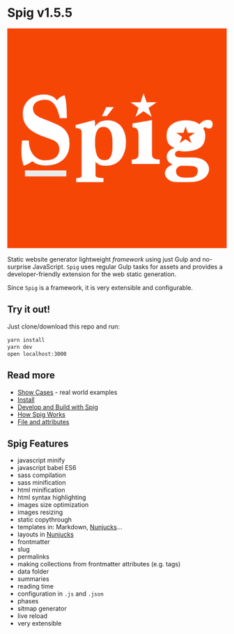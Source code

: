 # Spig v1.5.5

![](src/images/spig.png)

Static website generator lightweight _framework_ using just Gulp and no-surprise JavaScript. `Spig` uses regular Gulp tasks for assets and provides a developer-friendly extension for the web static generation.

Since `Spig` is a framework, it is very extensible and configurable.

## Try it out!

Just clone/download this repo and run:

```shell
yarn install
yarn dev
open localhost:3000
```

## Read more

+ [Show Cases](doc/ShowCases.md) - real world examples
+ [Install](doc/Install.md)
+ [Develop and Build with Spig](doc/BuildWithSpig.md)
+ [How Spig Works](doc/HowSpigWorks.md)
+ [File and attributes](doc/FileAndAttributes.md)


## Spig Features

+ javascript minify
+ javascript babel ES6
+ sass compilation
+ sass minification
+ html minification
+ html syntax highlighting
+ images size optimization
+ images resizing
+ static copythrough
+ templates in: Markdown, [Nunjucks](https://mozilla.github.io/nunjucks/)...
+ layouts in [Nunjucks](https://mozilla.github.io/nunjucks/)
+ frontmatter
+ slug
+ permalinks
+ making collections from frontmatter attributes (e.g. tags)
+ data folder
+ summaries
+ reading time
+ configuration in `.js` and `.json`
+ phases
+ sitmap generator
+ live reload
+ very extensible
